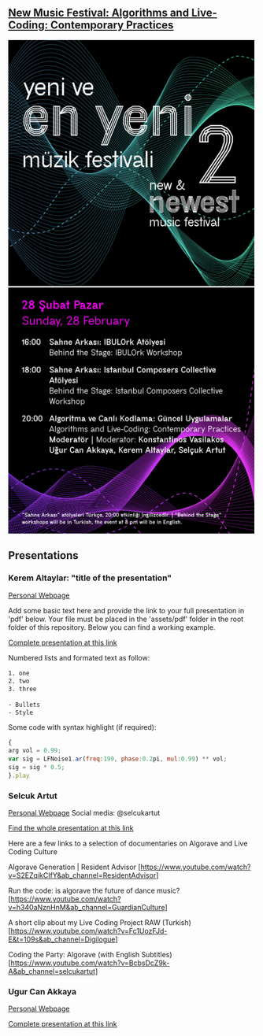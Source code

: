 ## [New Music Festival: Algorithms and Live-Coding: Contemporary Practices](https://www.arter.org.tr/en/algorithms-and-live-coding)


<img src="img/YEYMF_2_Program-SM-08.jpg" width="500" height="500">
<img src="img/YEYMF_2_Program-SM-03.jpg" width="500" height="500">

## Presentations

### Kerem Altaylar: "title of the presentation"
[Personal Webpage](...)

Add some basic text here and provide the link to your full presentation in 'pdf' below. Your file must be placed in the 'assets/pdf' folder in the root folder of this repository. Below you can find a working example.

[Complete presentation at this link](https://github.com/KonVas/new-music-liveCoding/blob/gh-pages/assets/pdf/YeniveEnYeniMuzikFestivali21.pdf)

Numbered lists and formated text as follow:

```
1. one
2. two
3. three

- Bullets
- Style
```
Some code with syntax highlight (if required):

```javascript
{
arg vol = 0.99; 
var sig = LFNoise1.ar(freq:199, phase:0.2pi, mul:0.99) ** vol;
sig = sig * 0.5;
}.play
```

### Selcuk Artut
[Personal Webpage](https://www.selcukartut.com)
Social media: @selcukartut

[Find the whole presentation at this link](...)

Here are a few links to a selection of documentaries on Algorave and Live Coding Culture

Algorave Generation | Resident Advisor
[https://www.youtube.com/watch?v=S2EZqikCIfY&ab_channel=ResidentAdvisor]


Run the code: is algorave the future of dance music?
[https://www.youtube.com/watch?v=h340aNznHnM&ab_channel=GuardianCulture]


A short clip about my Live Coding Project RAW (Turkish)
[https://www.youtube.com/watch?v=Fc1UozFJd-E&t=109s&ab_channel=Digilogue]

Coding the Party: Algorave (with English Subtitles)
[https://www.youtube.com/watch?v=BcbsDcZ9k-A&ab_channel=selcukartut]

### Ugur Can Akkaya
[Personal Webpage]()

[Complete presentation at this link](...)
